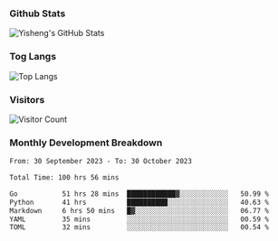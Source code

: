 ### Github Stats
![Yisheng's GitHub Stats](https://github-readme-stats-9qabuvhk1-gongyisheng.vercel.app/api?username=gongyisheng&count_private=true&show_icons=true)
### Tog Langs
![Top Langs](https://github-readme-stats-9qabuvhk1-gongyisheng.vercel.app/api/top-langs/?username=gongyisheng&layout=compact)
### Visitors
![Visitor Count](https://profile-counter.glitch.me/gongyisheng/count.svg)
### Monthly Development Breakdown
<!--START_SECTION:waka-->

```txt
From: 30 September 2023 - To: 30 October 2023

Total Time: 100 hrs 56 mins

Go           51 hrs 28 mins  ████████████▓░░░░░░░░░░░░   50.99 %
Python       41 hrs          ██████████░░░░░░░░░░░░░░░   40.63 %
Markdown     6 hrs 50 mins   █▓░░░░░░░░░░░░░░░░░░░░░░░   06.77 %
YAML         35 mins         ░░░░░░░░░░░░░░░░░░░░░░░░░   00.59 %
TOML         32 mins         ░░░░░░░░░░░░░░░░░░░░░░░░░   00.54 %
```

<!--END_SECTION:waka-->
